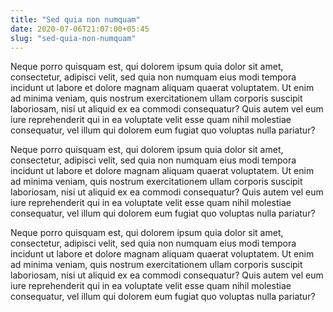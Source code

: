 ```yaml
---
title: "Sed quia non numquam"
date: 2020-07-06T21:07:00+05:45
slug: "sed-quia-non-numquam"
---
```


Neque porro quisquam est, qui dolorem ipsum quia dolor sit amet, consectetur, 
adipisci velit, sed quia non numquam eius modi tempora incidunt ut labore et 
dolore magnam aliquam quaerat voluptatem. Ut enim ad minima veniam, quis nostrum
exercitationem ullam corporis suscipit laboriosam, nisi ut aliquid ex ea commodi
consequatur? Quis autem vel eum iure reprehenderit qui in ea voluptate velit
esse quam nihil molestiae consequatur, vel illum qui dolorem eum fugiat quo voluptas
nulla pariatur?

Neque porro quisquam est, qui dolorem ipsum quia dolor sit amet, consectetur, 
adipisci velit, sed quia non numquam eius modi tempora incidunt ut labore et 
dolore magnam aliquam quaerat voluptatem. Ut enim ad minima veniam, quis nostrum
exercitationem ullam corporis suscipit laboriosam, nisi ut aliquid ex ea commodi
consequatur? Quis autem vel eum iure reprehenderit qui in ea voluptate velit
esse quam nihil molestiae consequatur, vel illum qui dolorem eum fugiat quo voluptas
nulla pariatur?

Neque porro quisquam est, qui dolorem ipsum quia dolor sit amet, consectetur, 
adipisci velit, sed quia non numquam eius modi tempora incidunt ut labore et 
dolore magnam aliquam quaerat voluptatem. Ut enim ad minima veniam, quis nostrum
exercitationem ullam corporis suscipit laboriosam, nisi ut aliquid ex ea commodi
consequatur? Quis autem vel eum iure reprehenderit qui in ea voluptate velit
esse quam nihil molestiae consequatur, vel illum qui dolorem eum fugiat quo voluptas
nulla pariatur?
